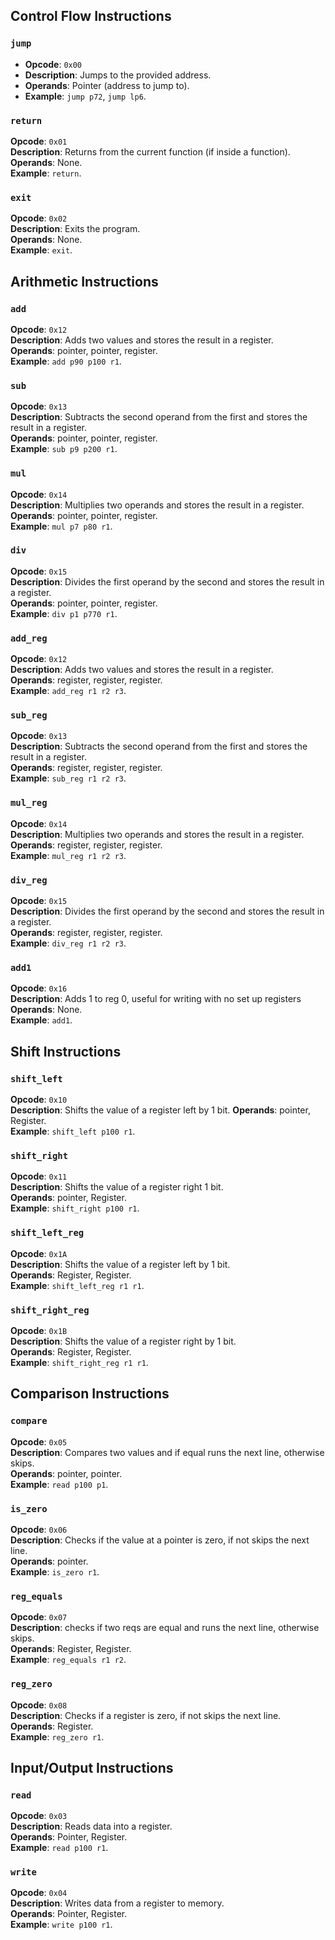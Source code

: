 
## Control Flow Instructions

### **`jump`**  
-  **Opcode**: `0x00`  
-  **Description**: Jumps to the provided address.  
-  **Operands**: Pointer (address to jump to).  
-  **Example**: `jump p72`, `jump lp6`.

### **`return`**  
  **Opcode**: `0x01`  
  **Description**: Returns from the current function (if inside a function).  
  **Operands**: None.  
  **Example**: `return`.

### **`exit`**  
  **Opcode**: `0x02`  
  **Description**: Exits the program.  
  **Operands**: None.  
  **Example**: `exit`.

## Arithmetic Instructions

### **`add`**  
  **Opcode**: `0x12`  
  **Description**: Adds two values and stores the result in a register.  
  **Operands**: pointer, pointer, register.  
  **Example**: `add p90 p100 r1`.

### **`sub`**  
  **Opcode**: `0x13`  
  **Description**: Subtracts the second operand from the first and stores the result in a register.  
  **Operands**: pointer, pointer, register.  
  **Example**: `sub p9 p200 r1`.

### **`mul`**  
  **Opcode**: `0x14`  
  **Description**: Multiplies two operands and stores the result in a register.  
  **Operands**: pointer, pointer, register.  
  **Example**: `mul p7 p80 r1`.

### **`div`**  
  **Opcode**: `0x15`  
  **Description**: Divides the first operand by the second and stores the result in a register.  
  **Operands**: pointer, pointer, register.  
  **Example**: `div p1 p770 r1`.

### **`add_reg`**  
  **Opcode**: `0x12`  
  **Description**: Adds two values and stores the result in a register.  
  **Operands**: register, register, register.  
  **Example**: `add_reg r1 r2 r3`.

### **`sub_reg`**  
  **Opcode**: `0x13`  
  **Description**: Subtracts the second operand from the first and stores the result in a register.  
  **Operands**: register, register, register.  
  **Example**: `sub_reg r1 r2 r3`.

### **`mul_reg`**  
  **Opcode**: `0x14`  
  **Description**: Multiplies two operands and stores the result in a register.  
  **Operands**: register, register, register.  
  **Example**: `mul_reg r1 r2 r3`.

### **`div_reg`**  
  **Opcode**: `0x15`  
  **Description**: Divides the first operand by the second and stores the result in a register.  
  **Operands**: register, register, register.  
  **Example**: `div_reg r1 r2 r3`.

### **`add1`**  
  **Opcode**: `0x16`  
  **Description**: Adds 1 to reg 0, useful for writing with no set up registers  
  **Operands**: None.  
  **Example**: `add1`.

## Shift Instructions

### **`shift_left`**  
  **Opcode**: `0x10`  
  **Description**: Shifts the value of a register left by 1 bit.
  **Operands**: pointer, Register.  
  **Example**: `shift_left p100 r1`.

### **`shift_right`**  
  **Opcode**: `0x11`  
  **Description**: Shifts the value of a register right 1 bit.  
  **Operands**: pointer, Register.  
  **Example**: `shift_right p100 r1`.

### **`shift_left_reg`**  
  **Opcode**: `0x1A`  
  **Description**: Shifts the value of a register left by 1 bit.  
  **Operands**: Register, Register.  
  **Example**: `shift_left_reg r1 r1`.

### **`shift_right_reg`**  
  **Opcode**: `0x1B`  
  **Description**: Shifts the value of a register right by 1 bit.  
  **Operands**: Register, Register.  
  **Example**: `shift_right_reg r1 r1`.

## Comparison Instructions

### **`compare`**  
  **Opcode**: `0x05`  
  **Description**: Compares two values and if equal runs the next line, otherwise skips.  
  **Operands**: pointer, pointer.  
  **Example**: `read p100 p1`.

### **`is_zero`**  
  **Opcode**: `0x06`  
  **Description**: Checks if the value at a pointer is zero, if not skips the next line.  
  **Operands**: pointer.  
  **Example**: `is_zero r1`.

### **`reg_equals`**  
  **Opcode**: `0x07`  
  **Description**: checks if two reqs are equal and runs the next line, otherwise skips.  
  **Operands**: Register, Register.  
  **Example**: `reg_equals r1 r2`.

### **`reg_zero`**  
  **Opcode**: `0x08`  
  **Description**: Checks if a register is zero, if not skips the next line.  
  **Operands**: Register.  
  **Example**: `reg_zero r1`.

## Input/Output Instructions

### **`read`**  
  **Opcode**: `0x03`  
  **Description**: Reads data into a register.  
  **Operands**: Pointer, Register.  
  **Example**: `read p100 r1`.

### **`write`**  
  **Opcode**: `0x04`  
  **Description**: Writes data from a register to memory.  
  **Operands**: Pointer, Register.  
  **Example**: `write p100 r1`.